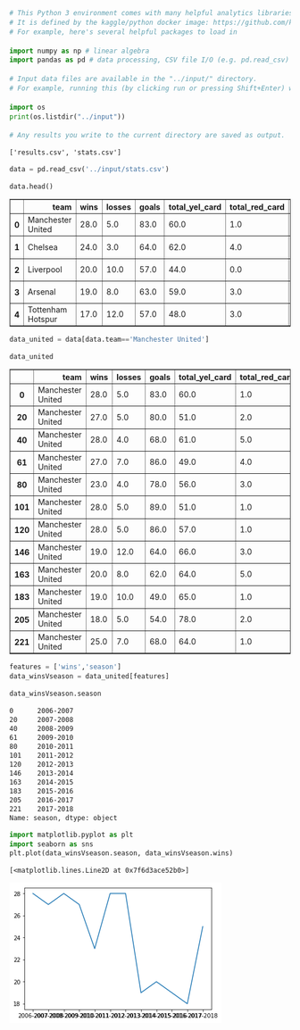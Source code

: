 

```python
# This Python 3 environment comes with many helpful analytics libraries installed
# It is defined by the kaggle/python docker image: https://github.com/kaggle/docker-python
# For example, here's several helpful packages to load in 

import numpy as np # linear algebra
import pandas as pd # data processing, CSV file I/O (e.g. pd.read_csv)

# Input data files are available in the "../input/" directory.
# For example, running this (by clicking run or pressing Shift+Enter) will list the files in the input directory

import os
print(os.listdir("../input"))

# Any results you write to the current directory are saved as output.
```

    ['results.csv', 'stats.csv']



```python
data = pd.read_csv('../input/stats.csv')
```


```python
data.head()
```




<div>
<style scoped>
    .dataframe tbody tr th:only-of-type {
        vertical-align: middle;
    }

    .dataframe tbody tr th {
        vertical-align: top;
    }

    .dataframe thead th {
        text-align: right;
    }
</style>
<table border="1" class="dataframe">
  <thead>
    <tr style="text-align: right;">
      <th></th>
      <th>team</th>
      <th>wins</th>
      <th>losses</th>
      <th>goals</th>
      <th>total_yel_card</th>
      <th>total_red_card</th>
      <th>total_scoring_att</th>
      <th>ontarget_scoring_att</th>
      <th>hit_woodwork</th>
      <th>att_hd_goal</th>
      <th>att_pen_goal</th>
      <th>att_freekick_goal</th>
      <th>att_ibox_goal</th>
      <th>att_obox_goal</th>
      <th>goal_fastbreak</th>
      <th>total_offside</th>
      <th>clean_sheet</th>
      <th>goals_conceded</th>
      <th>saves</th>
      <th>outfielder_block</th>
      <th>interception</th>
      <th>total_tackle</th>
      <th>last_man_tackle</th>
      <th>total_clearance</th>
      <th>head_clearance</th>
      <th>own_goals</th>
      <th>penalty_conceded</th>
      <th>pen_goals_conceded</th>
      <th>total_pass</th>
      <th>total_through_ball</th>
      <th>total_long_balls</th>
      <th>backward_pass</th>
      <th>total_cross</th>
      <th>corner_taken</th>
      <th>touches</th>
      <th>big_chance_missed</th>
      <th>clearance_off_line</th>
      <th>dispossessed</th>
      <th>penalty_save</th>
      <th>total_high_claim</th>
      <th>punches</th>
      <th>season</th>
    </tr>
  </thead>
  <tbody>
    <tr>
      <th>0</th>
      <td>Manchester United</td>
      <td>28.0</td>
      <td>5.0</td>
      <td>83.0</td>
      <td>60.0</td>
      <td>1.0</td>
      <td>698.0</td>
      <td>256.0</td>
      <td>21.0</td>
      <td>12.0</td>
      <td>5.0</td>
      <td>1.0</td>
      <td>72.0</td>
      <td>11.0</td>
      <td>9.0</td>
      <td>80.0</td>
      <td>16.0</td>
      <td>27.0</td>
      <td>2.0</td>
      <td>81.0</td>
      <td>254.0</td>
      <td>890.0</td>
      <td>1.0</td>
      <td>1222.0</td>
      <td>NaN</td>
      <td>1.0</td>
      <td>5.0</td>
      <td>3.0</td>
      <td>18723.0</td>
      <td>NaN</td>
      <td>2397.0</td>
      <td>NaN</td>
      <td>918.0</td>
      <td>258.0</td>
      <td>25686.0</td>
      <td>NaN</td>
      <td>1.0</td>
      <td>NaN</td>
      <td>2.0</td>
      <td>37.0</td>
      <td>25.0</td>
      <td>2006-2007</td>
    </tr>
    <tr>
      <th>1</th>
      <td>Chelsea</td>
      <td>24.0</td>
      <td>3.0</td>
      <td>64.0</td>
      <td>62.0</td>
      <td>4.0</td>
      <td>636.0</td>
      <td>216.0</td>
      <td>14.0</td>
      <td>16.0</td>
      <td>3.0</td>
      <td>6.0</td>
      <td>41.0</td>
      <td>23.0</td>
      <td>6.0</td>
      <td>127.0</td>
      <td>22.0</td>
      <td>24.0</td>
      <td>4.0</td>
      <td>74.0</td>
      <td>292.0</td>
      <td>982.0</td>
      <td>0.0</td>
      <td>1206.0</td>
      <td>NaN</td>
      <td>1.0</td>
      <td>3.0</td>
      <td>2.0</td>
      <td>16759.0</td>
      <td>NaN</td>
      <td>2270.0</td>
      <td>NaN</td>
      <td>897.0</td>
      <td>231.0</td>
      <td>24010.0</td>
      <td>NaN</td>
      <td>2.0</td>
      <td>NaN</td>
      <td>1.0</td>
      <td>74.0</td>
      <td>22.0</td>
      <td>2006-2007</td>
    </tr>
    <tr>
      <th>2</th>
      <td>Liverpool</td>
      <td>20.0</td>
      <td>10.0</td>
      <td>57.0</td>
      <td>44.0</td>
      <td>0.0</td>
      <td>668.0</td>
      <td>214.0</td>
      <td>15.0</td>
      <td>8.0</td>
      <td>6.0</td>
      <td>1.0</td>
      <td>46.0</td>
      <td>11.0</td>
      <td>3.0</td>
      <td>120.0</td>
      <td>20.0</td>
      <td>27.0</td>
      <td>1.0</td>
      <td>65.0</td>
      <td>246.0</td>
      <td>969.0</td>
      <td>2.0</td>
      <td>1115.0</td>
      <td>NaN</td>
      <td>0.0</td>
      <td>1.0</td>
      <td>1.0</td>
      <td>17154.0</td>
      <td>NaN</td>
      <td>2800.0</td>
      <td>NaN</td>
      <td>1107.0</td>
      <td>282.0</td>
      <td>24150.0</td>
      <td>NaN</td>
      <td>1.0</td>
      <td>NaN</td>
      <td>0.0</td>
      <td>51.0</td>
      <td>27.0</td>
      <td>2006-2007</td>
    </tr>
    <tr>
      <th>3</th>
      <td>Arsenal</td>
      <td>19.0</td>
      <td>8.0</td>
      <td>63.0</td>
      <td>59.0</td>
      <td>3.0</td>
      <td>638.0</td>
      <td>226.0</td>
      <td>19.0</td>
      <td>10.0</td>
      <td>10.0</td>
      <td>3.0</td>
      <td>53.0</td>
      <td>10.0</td>
      <td>7.0</td>
      <td>111.0</td>
      <td>12.0</td>
      <td>35.0</td>
      <td>6.0</td>
      <td>73.0</td>
      <td>214.0</td>
      <td>998.0</td>
      <td>1.0</td>
      <td>1202.0</td>
      <td>NaN</td>
      <td>1.0</td>
      <td>3.0</td>
      <td>3.0</td>
      <td>18458.0</td>
      <td>NaN</td>
      <td>2045.0</td>
      <td>NaN</td>
      <td>873.0</td>
      <td>278.0</td>
      <td>25592.0</td>
      <td>NaN</td>
      <td>1.0</td>
      <td>NaN</td>
      <td>0.0</td>
      <td>88.0</td>
      <td>27.0</td>
      <td>2006-2007</td>
    </tr>
    <tr>
      <th>4</th>
      <td>Tottenham Hotspur</td>
      <td>17.0</td>
      <td>12.0</td>
      <td>57.0</td>
      <td>48.0</td>
      <td>3.0</td>
      <td>520.0</td>
      <td>184.0</td>
      <td>6.0</td>
      <td>5.0</td>
      <td>6.0</td>
      <td>2.0</td>
      <td>44.0</td>
      <td>13.0</td>
      <td>9.0</td>
      <td>149.0</td>
      <td>6.0</td>
      <td>54.0</td>
      <td>11.0</td>
      <td>128.0</td>
      <td>276.0</td>
      <td>995.0</td>
      <td>2.0</td>
      <td>1412.0</td>
      <td>NaN</td>
      <td>2.0</td>
      <td>7.0</td>
      <td>6.0</td>
      <td>14914.0</td>
      <td>NaN</td>
      <td>2408.0</td>
      <td>NaN</td>
      <td>796.0</td>
      <td>181.0</td>
      <td>22200.0</td>
      <td>NaN</td>
      <td>2.0</td>
      <td>NaN</td>
      <td>0.0</td>
      <td>51.0</td>
      <td>24.0</td>
      <td>2006-2007</td>
    </tr>
  </tbody>
</table>
</div>




```python
data_united = data[data.team=='Manchester United']
```


```python
data_united
```




<div>
<style scoped>
    .dataframe tbody tr th:only-of-type {
        vertical-align: middle;
    }

    .dataframe tbody tr th {
        vertical-align: top;
    }

    .dataframe thead th {
        text-align: right;
    }
</style>
<table border="1" class="dataframe">
  <thead>
    <tr style="text-align: right;">
      <th></th>
      <th>team</th>
      <th>wins</th>
      <th>losses</th>
      <th>goals</th>
      <th>total_yel_card</th>
      <th>total_red_card</th>
      <th>total_scoring_att</th>
      <th>ontarget_scoring_att</th>
      <th>hit_woodwork</th>
      <th>att_hd_goal</th>
      <th>att_pen_goal</th>
      <th>att_freekick_goal</th>
      <th>att_ibox_goal</th>
      <th>att_obox_goal</th>
      <th>goal_fastbreak</th>
      <th>total_offside</th>
      <th>clean_sheet</th>
      <th>goals_conceded</th>
      <th>saves</th>
      <th>outfielder_block</th>
      <th>interception</th>
      <th>total_tackle</th>
      <th>last_man_tackle</th>
      <th>total_clearance</th>
      <th>head_clearance</th>
      <th>own_goals</th>
      <th>penalty_conceded</th>
      <th>pen_goals_conceded</th>
      <th>total_pass</th>
      <th>total_through_ball</th>
      <th>total_long_balls</th>
      <th>backward_pass</th>
      <th>total_cross</th>
      <th>corner_taken</th>
      <th>touches</th>
      <th>big_chance_missed</th>
      <th>clearance_off_line</th>
      <th>dispossessed</th>
      <th>penalty_save</th>
      <th>total_high_claim</th>
      <th>punches</th>
      <th>season</th>
    </tr>
  </thead>
  <tbody>
    <tr>
      <th>0</th>
      <td>Manchester United</td>
      <td>28.0</td>
      <td>5.0</td>
      <td>83.0</td>
      <td>60.0</td>
      <td>1.0</td>
      <td>698.0</td>
      <td>256.0</td>
      <td>21.0</td>
      <td>12.0</td>
      <td>5.0</td>
      <td>1.0</td>
      <td>72.0</td>
      <td>11.0</td>
      <td>9.0</td>
      <td>80.0</td>
      <td>16.0</td>
      <td>27.0</td>
      <td>2.0</td>
      <td>81.0</td>
      <td>254.0</td>
      <td>890.0</td>
      <td>1.0</td>
      <td>1222.0</td>
      <td>NaN</td>
      <td>1.0</td>
      <td>5.0</td>
      <td>3.0</td>
      <td>18723.0</td>
      <td>NaN</td>
      <td>2397.0</td>
      <td>NaN</td>
      <td>918.0</td>
      <td>258.0</td>
      <td>25686.0</td>
      <td>NaN</td>
      <td>1.0</td>
      <td>NaN</td>
      <td>2.0</td>
      <td>37.0</td>
      <td>25.0</td>
      <td>2006-2007</td>
    </tr>
    <tr>
      <th>20</th>
      <td>Manchester United</td>
      <td>27.0</td>
      <td>5.0</td>
      <td>80.0</td>
      <td>51.0</td>
      <td>2.0</td>
      <td>696.0</td>
      <td>260.0</td>
      <td>16.0</td>
      <td>12.0</td>
      <td>6.0</td>
      <td>6.0</td>
      <td>64.0</td>
      <td>16.0</td>
      <td>7.0</td>
      <td>100.0</td>
      <td>21.0</td>
      <td>22.0</td>
      <td>2.0</td>
      <td>96.0</td>
      <td>446.0</td>
      <td>978.0</td>
      <td>2.0</td>
      <td>2022.0</td>
      <td>1140.0</td>
      <td>0.0</td>
      <td>1.0</td>
      <td>1.0</td>
      <td>17422.0</td>
      <td>90.0</td>
      <td>2417.0</td>
      <td>NaN</td>
      <td>936.0</td>
      <td>261.0</td>
      <td>26620.0</td>
      <td>NaN</td>
      <td>10.0</td>
      <td>627.0</td>
      <td>0.0</td>
      <td>47.0</td>
      <td>23.0</td>
      <td>2007-2008</td>
    </tr>
    <tr>
      <th>40</th>
      <td>Manchester United</td>
      <td>28.0</td>
      <td>4.0</td>
      <td>68.0</td>
      <td>61.0</td>
      <td>5.0</td>
      <td>715.0</td>
      <td>230.0</td>
      <td>9.0</td>
      <td>7.0</td>
      <td>4.0</td>
      <td>4.0</td>
      <td>56.0</td>
      <td>12.0</td>
      <td>12.0</td>
      <td>99.0</td>
      <td>24.0</td>
      <td>24.0</td>
      <td>NaN</td>
      <td>120.0</td>
      <td>640.0</td>
      <td>741.0</td>
      <td>8.0</td>
      <td>1322.0</td>
      <td>716.0</td>
      <td>1.0</td>
      <td>3.0</td>
      <td>3.0</td>
      <td>19416.0</td>
      <td>291.0</td>
      <td>2192.0</td>
      <td>NaN</td>
      <td>1039.0</td>
      <td>257.0</td>
      <td>30077.0</td>
      <td>NaN</td>
      <td>3.0</td>
      <td>579.0</td>
      <td>0.0</td>
      <td>56.0</td>
      <td>22.0</td>
      <td>2008-2009</td>
    </tr>
    <tr>
      <th>61</th>
      <td>Manchester United</td>
      <td>27.0</td>
      <td>7.0</td>
      <td>86.0</td>
      <td>49.0</td>
      <td>4.0</td>
      <td>695.0</td>
      <td>221.0</td>
      <td>12.0</td>
      <td>14.0</td>
      <td>6.0</td>
      <td>3.0</td>
      <td>77.0</td>
      <td>9.0</td>
      <td>6.0</td>
      <td>85.0</td>
      <td>19.0</td>
      <td>28.0</td>
      <td>0.0</td>
      <td>100.0</td>
      <td>602.0</td>
      <td>828.0</td>
      <td>13.0</td>
      <td>983.0</td>
      <td>584.0</td>
      <td>0.0</td>
      <td>2.0</td>
      <td>2.0</td>
      <td>19318.0</td>
      <td>243.0</td>
      <td>2205.0</td>
      <td>NaN</td>
      <td>1156.0</td>
      <td>297.0</td>
      <td>28968.0</td>
      <td>NaN</td>
      <td>2.0</td>
      <td>622.0</td>
      <td>0.0</td>
      <td>65.0</td>
      <td>18.0</td>
      <td>2009-2010</td>
    </tr>
    <tr>
      <th>80</th>
      <td>Manchester United</td>
      <td>23.0</td>
      <td>4.0</td>
      <td>78.0</td>
      <td>56.0</td>
      <td>3.0</td>
      <td>618.0</td>
      <td>212.0</td>
      <td>15.0</td>
      <td>18.0</td>
      <td>3.0</td>
      <td>1.0</td>
      <td>71.0</td>
      <td>7.0</td>
      <td>5.0</td>
      <td>102.0</td>
      <td>15.0</td>
      <td>37.0</td>
      <td>0.0</td>
      <td>107.0</td>
      <td>646.0</td>
      <td>693.0</td>
      <td>17.0</td>
      <td>1053.0</td>
      <td>634.0</td>
      <td>1.0</td>
      <td>6.0</td>
      <td>5.0</td>
      <td>18870.0</td>
      <td>212.0</td>
      <td>2279.0</td>
      <td>2411.0</td>
      <td>1005.0</td>
      <td>243.0</td>
      <td>26671.0</td>
      <td>50.0</td>
      <td>2.0</td>
      <td>471.0</td>
      <td>0.0</td>
      <td>45.0</td>
      <td>16.0</td>
      <td>2010-2011</td>
    </tr>
    <tr>
      <th>101</th>
      <td>Manchester United</td>
      <td>28.0</td>
      <td>5.0</td>
      <td>89.0</td>
      <td>51.0</td>
      <td>1.0</td>
      <td>646.0</td>
      <td>243.0</td>
      <td>17.0</td>
      <td>16.0</td>
      <td>9.0</td>
      <td>2.0</td>
      <td>74.0</td>
      <td>15.0</td>
      <td>2.0</td>
      <td>89.0</td>
      <td>20.0</td>
      <td>33.0</td>
      <td>0.0</td>
      <td>138.0</td>
      <td>574.0</td>
      <td>803.0</td>
      <td>6.0</td>
      <td>1165.0</td>
      <td>749.0</td>
      <td>2.0</td>
      <td>3.0</td>
      <td>2.0</td>
      <td>20184.0</td>
      <td>103.0</td>
      <td>2189.0</td>
      <td>2765.0</td>
      <td>1018.0</td>
      <td>279.0</td>
      <td>28113.0</td>
      <td>64.0</td>
      <td>3.0</td>
      <td>521.0</td>
      <td>1.0</td>
      <td>37.0</td>
      <td>26.0</td>
      <td>2011-2012</td>
    </tr>
    <tr>
      <th>120</th>
      <td>Manchester United</td>
      <td>28.0</td>
      <td>5.0</td>
      <td>86.0</td>
      <td>57.0</td>
      <td>1.0</td>
      <td>561.0</td>
      <td>213.0</td>
      <td>24.0</td>
      <td>14.0</td>
      <td>4.0</td>
      <td>1.0</td>
      <td>77.0</td>
      <td>9.0</td>
      <td>2.0</td>
      <td>96.0</td>
      <td>13.0</td>
      <td>43.0</td>
      <td>1.0</td>
      <td>143.0</td>
      <td>514.0</td>
      <td>731.0</td>
      <td>4.0</td>
      <td>1319.0</td>
      <td>848.0</td>
      <td>4.0</td>
      <td>0.0</td>
      <td>0.0</td>
      <td>19696.0</td>
      <td>103.0</td>
      <td>1973.0</td>
      <td>2727.0</td>
      <td>962.0</td>
      <td>218.0</td>
      <td>27264.0</td>
      <td>65.0</td>
      <td>5.0</td>
      <td>506.0</td>
      <td>0.0</td>
      <td>38.0</td>
      <td>28.0</td>
      <td>2012-2013</td>
    </tr>
    <tr>
      <th>146</th>
      <td>Manchester United</td>
      <td>19.0</td>
      <td>12.0</td>
      <td>64.0</td>
      <td>66.0</td>
      <td>3.0</td>
      <td>526.0</td>
      <td>183.0</td>
      <td>16.0</td>
      <td>10.0</td>
      <td>5.0</td>
      <td>5.0</td>
      <td>53.0</td>
      <td>11.0</td>
      <td>1.0</td>
      <td>97.0</td>
      <td>13.0</td>
      <td>43.0</td>
      <td>103.0</td>
      <td>108.0</td>
      <td>595.0</td>
      <td>676.0</td>
      <td>4.0</td>
      <td>1382.0</td>
      <td>856.0</td>
      <td>1.0</td>
      <td>4.0</td>
      <td>3.0</td>
      <td>18894.0</td>
      <td>61.0</td>
      <td>2077.0</td>
      <td>2898.0</td>
      <td>1000.0</td>
      <td>216.0</td>
      <td>27367.0</td>
      <td>38.0</td>
      <td>1.0</td>
      <td>491.0</td>
      <td>0.0</td>
      <td>32.0</td>
      <td>14.0</td>
      <td>2013-2014</td>
    </tr>
    <tr>
      <th>163</th>
      <td>Manchester United</td>
      <td>20.0</td>
      <td>8.0</td>
      <td>62.0</td>
      <td>64.0</td>
      <td>5.0</td>
      <td>512.0</td>
      <td>180.0</td>
      <td>11.0</td>
      <td>12.0</td>
      <td>3.0</td>
      <td>2.0</td>
      <td>55.0</td>
      <td>7.0</td>
      <td>2.0</td>
      <td>87.0</td>
      <td>11.0</td>
      <td>37.0</td>
      <td>100.0</td>
      <td>96.0</td>
      <td>679.0</td>
      <td>739.0</td>
      <td>4.0</td>
      <td>1118.0</td>
      <td>638.0</td>
      <td>1.0</td>
      <td>4.0</td>
      <td>3.0</td>
      <td>21311.0</td>
      <td>89.0</td>
      <td>2969.0</td>
      <td>3457.0</td>
      <td>908.0</td>
      <td>214.0</td>
      <td>29044.0</td>
      <td>43.0</td>
      <td>5.0</td>
      <td>393.0</td>
      <td>1.0</td>
      <td>33.0</td>
      <td>7.0</td>
      <td>2014-2015</td>
    </tr>
    <tr>
      <th>183</th>
      <td>Manchester United</td>
      <td>19.0</td>
      <td>10.0</td>
      <td>49.0</td>
      <td>65.0</td>
      <td>1.0</td>
      <td>430.0</td>
      <td>144.0</td>
      <td>9.0</td>
      <td>5.0</td>
      <td>3.0</td>
      <td>1.0</td>
      <td>44.0</td>
      <td>5.0</td>
      <td>2.0</td>
      <td>75.0</td>
      <td>18.0</td>
      <td>35.0</td>
      <td>90.0</td>
      <td>96.0</td>
      <td>594.0</td>
      <td>760.0</td>
      <td>4.0</td>
      <td>755.0</td>
      <td>373.0</td>
      <td>2.0</td>
      <td>2.0</td>
      <td>2.0</td>
      <td>20070.0</td>
      <td>43.0</td>
      <td>2649.0</td>
      <td>3221.0</td>
      <td>786.0</td>
      <td>228.0</td>
      <td>27542.0</td>
      <td>28.0</td>
      <td>4.0</td>
      <td>522.0</td>
      <td>0.0</td>
      <td>29.0</td>
      <td>13.0</td>
      <td>2015-2016</td>
    </tr>
    <tr>
      <th>205</th>
      <td>Manchester United</td>
      <td>18.0</td>
      <td>5.0</td>
      <td>54.0</td>
      <td>78.0</td>
      <td>2.0</td>
      <td>591.0</td>
      <td>210.0</td>
      <td>19.0</td>
      <td>9.0</td>
      <td>3.0</td>
      <td>1.0</td>
      <td>47.0</td>
      <td>7.0</td>
      <td>5.0</td>
      <td>99.0</td>
      <td>17.0</td>
      <td>29.0</td>
      <td>85.0</td>
      <td>99.0</td>
      <td>584.0</td>
      <td>690.0</td>
      <td>4.0</td>
      <td>1112.0</td>
      <td>580.0</td>
      <td>1.0</td>
      <td>5.0</td>
      <td>4.0</td>
      <td>20245.0</td>
      <td>99.0</td>
      <td>2424.0</td>
      <td>3177.0</td>
      <td>848.0</td>
      <td>217.0</td>
      <td>28119.0</td>
      <td>50.0</td>
      <td>1.0</td>
      <td>389.0</td>
      <td>1.0</td>
      <td>32.0</td>
      <td>4.0</td>
      <td>2016-2017</td>
    </tr>
    <tr>
      <th>221</th>
      <td>Manchester United</td>
      <td>25.0</td>
      <td>7.0</td>
      <td>68.0</td>
      <td>64.0</td>
      <td>1.0</td>
      <td>512.0</td>
      <td>178.0</td>
      <td>16.0</td>
      <td>12.0</td>
      <td>1.0</td>
      <td>2.0</td>
      <td>56.0</td>
      <td>13.0</td>
      <td>4.0</td>
      <td>88.0</td>
      <td>19.0</td>
      <td>28.0</td>
      <td>118.0</td>
      <td>112.0</td>
      <td>481.0</td>
      <td>564.0</td>
      <td>0.0</td>
      <td>853.0</td>
      <td>436.0</td>
      <td>2.0</td>
      <td>1.0</td>
      <td>1.0</td>
      <td>20064.0</td>
      <td>85.0</td>
      <td>2308.0</td>
      <td>2878.0</td>
      <td>753.0</td>
      <td>220.0</td>
      <td>27525.0</td>
      <td>42.0</td>
      <td>4.0</td>
      <td>399.0</td>
      <td>0.0</td>
      <td>20.0</td>
      <td>6.0</td>
      <td>2017-2018</td>
    </tr>
  </tbody>
</table>
</div>




```python
features = ['wins','season']
data_winsVseason = data_united[features]
```


```python
data_winsVseason.season

```




    0      2006-2007
    20     2007-2008
    40     2008-2009
    61     2009-2010
    80     2010-2011
    101    2011-2012
    120    2012-2013
    146    2013-2014
    163    2014-2015
    183    2015-2016
    205    2016-2017
    221    2017-2018
    Name: season, dtype: object




```python
import matplotlib.pyplot as plt
import seaborn as sns
plt.plot(data_winsVseason.season, data_winsVseason.wins)
```




    [<matplotlib.lines.Line2D at 0x7f6d3ace52b0>]




![png](kernel_7_1.png)



```python

```
